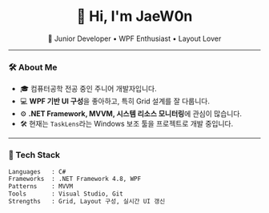 <h1 align="center">👋 Hi, I'm JaeW0n</h1>
<p align="center">
  🧩 Junior Developer • WPF Enthusiast • Layout Lover
</p>

---

### 🛠️ About Me

- 🎓 컴퓨터공학 전공 중인 주니어 개발자입니다.
- 💻 **WPF 기반 UI 구성**을 좋아하고, 특히 Grid 설계를 잘 다룹니다.
- ⚙️ **.NET Framework, MVVM, 시스템 리소스 모니터링**에 관심이 많습니다.
- 🛠️ 현재는 `TaskLens`라는 Windows 보조 툴을 프로젝트로 개발 중입니다.

---

### 🧰 Tech Stack

```txt
Languages   : C#
Frameworks  : .NET Framework 4.8, WPF
Patterns    : MVVM
Tools       : Visual Studio, Git
Strengths   : Grid, Layout 구성, 실시간 UI 갱신
